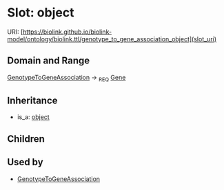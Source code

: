 # Slot: object




URI: [https://biolink.github.io/biolink-model/ontology/biolink.ttl/genotype_to_gene_association_object](slot_uri)
## Domain and Range

[GenotypeToGeneAssociation](GenotypeToGeneAssociation.md) ->  <sub>REQ</sub> [Gene](Gene.md)
## Inheritance

 *  is_a: [object](object.md)
## Children

## Used by

 * [GenotypeToGeneAssociation](GenotypeToGeneAssociation.md)
